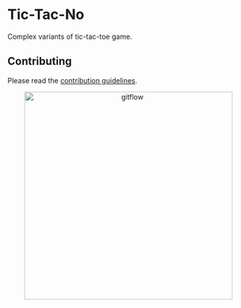 # Tic-Tac-No

Complex variants of tic-tac-toe game.

## Contributing

Please read the [contribution guidelines](CONTRIBUTING.md).

<p align="center">
<img src="https://raw.githubusercontent.com/Flutter-Buddies/tic_tac_no/master/doc/assets/1.png" alt="gitflow" width="420" style="margin-right:16px;margin-bottom:16px"> 
</p>
